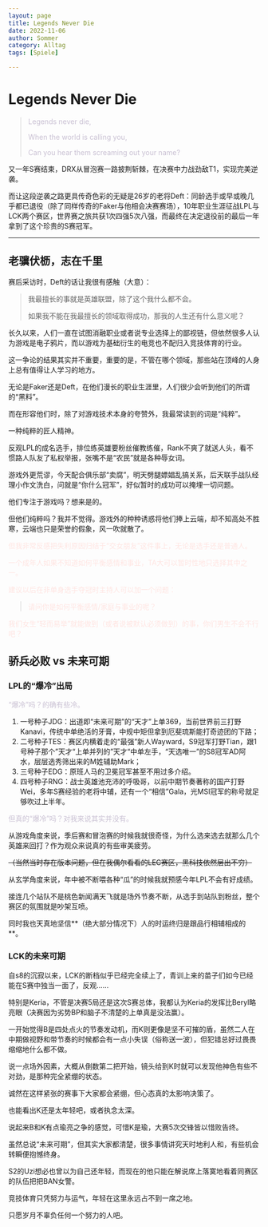 ```yaml
---
layout: page
title: Legends Never Die
date: 2022-11-06 
author: Sommer
category: Alltag
tags: [Spiele]

---
```


# Legends Never Die

> <font style="color:#c9c0d3">Legends never die, </font>
>
> <font style="color:#c9c0d3">When the world is calling you,</font>
>
> <font style="color:#c9c0d3">Can you hear them screaming out your name?</font>

又一年S赛结束，DRX从冒泡赛一路披荆斩棘，在决赛中力战劲敌T1，实现完美逆袭。

而让这段逆袭之路更具传奇色彩的无疑是26岁的老将Deft：同龄选手或早或晚几乎都已退役（除了同样传奇的Faker与他相会决赛赛场），10年职业生涯征战LPL与LCK两个赛区，世界赛之旅共获1次四强5次八强，而最终在决定退役前的最后一年拿到了这个珍贵的S赛冠军。

---

## 老骥伏枥，志在千里

赛后采访时，Deft的话让我很有感触（大意）：

> 我最擅长的事就是英雄联盟，除了这个我什么都不会。
>
> 如果我不能在我最擅长的领域取得成功，那我的人生还有什么意义呢？

长久以来，人们一直在试图消融职业或者说专业选择上的鄙视链，但依然很多人认为游戏是电子鸦片，而以游戏为基础衍生的电竞也不配归入竞技体育的行业。

这一争论的结果其实并不重要，重要的是，不管在哪个领域，那些站在顶峰的人身上总有值得让人学习的地方。

无论是Faker还是Deft，在他们漫长的职业生涯里，人们很少会听到他们的所谓的“黑料”。

而在形容他们时，除了对游戏技术本身的夸赞外，我最常读到的词是“纯粹”。

一种纯粹的匠人精神。

反观LPL的成名选手，排位练英雄要粉丝催教练催，Rank不爽了就送人头，看不惯路人队友了私权举报，张嘴不是“农民”就是各种辱女词。

游戏外更荒谬，今天配合俱乐部“卖腐”，明天劈腿嫖娼乱搞关系，后天联手战队经理小作文洗白，问就是“你什么冠军”，好似暂时的成功可以掩埋一切问题。

他们专注于游戏吗？想来是的。

但他们纯粹吗？我并不觉得。游戏外的种种诱惑将他们捧上云端，却不知高处不胜寒，云端也只是荣誉的假象，风一吹就散了。

<font style="color:#FFE4E1">但我非常反感把失利原因归结于“交女朋友”这件事上，无论是选手还是普通人。</font>

<font style="color:#FFE4E1">一个成年人如果不知道如何平衡感情和事业，TA大可以暂时性地只选择其中之一。</font>

<font style="color:#FFE4E1">建议以后在非单身选手夺冠时主持人可以加一个问题：</font>

> <font style="color:#FFE4E1">请问你是如何平衡感情/家庭与事业的呢？</font>

<font style="color:#FFE4E1">我们女生“轻而易举”就能做到（或者说被默认必须做到）的事，你们男生不会不行吧？</font>



## 骄兵必败  vs 未来可期

### LPL的“爆冷”出局 

<font style="color:#c9c0d3">“爆冷”吗？的确有些冷。</font>

1. 一号种子JDG：出道即“未来可期”的“天才”上单369，当前世界前三打野Kanavi，传统中单绝活的牙膏，中规中矩但拿到厄斐琉斯能打奇迹团的下路；
2. 二号种子TES：赛区内横着走的“最强”新人Wayward，S9冠军打野Tian，跟1号种子那个”天才“上单并列的”天才“中单左手，“天选唯一”的S8冠军AD阿水，层层选秀筛出来的M姓辅助Mark；
3. 三号种子EDG：原班人马的卫冕冠军甚至不用过多介绍。
4. 四号种子RNG：战士英雄池充沛的呼吸哥，以前中期节奏著称的国产打野Wei，多年S赛经验的老将中辅，还有一个“相信”Gala，光MSI冠军的称号就足够吹过上半年。

<font style="color:#c9c0d3">但真的“爆冷”吗？对我来说其实并没有。</font>

从游戏角度来说，季后赛和冒泡赛的时候我就很奇怪，为什么选来选去就那么几个英雄来回打？作为观众来说真的有些审美疲劳。

~~（当然当时存在版本问题，但在我偶尔看看的LEC赛区，黑科技依然层出不穷）~~

从玄学角度来说，年中被不断喂各种“瓜”的时候我就预感今年LPL不会有好成绩。

接连几个站队不是桃色新闻满天飞就是场外节奏不断，从选手到站队到粉丝，整个赛区的氛围就是吵架互喷。

同时我也天真地坚信**（绝大部分情况下）人的时运终归是跟品行相辅相成的**。



### LCK的未来可期

自s8的沉寂以来，LCK的断档似乎已经完全续上了，青训上来的苗子们如今已经能在S赛中独当一面了，反观……

特别是Keria，不管是决赛5局还是这次S赛总体，我都认为Keria的发挥比Beryl略亮眼（决赛因为劣势BP和脑子不清楚的上单真是没法赢）。

一开始觉得B是四处点火的节奏发动机，而K则更像是坚不可摧的盾，虽然二人在中期做视野和带节奏的时候都会有一点小失误（俗称送一波），但犯错总好过畏畏缩缩地什么都不做。

说一点场外因素，大概从倒数第二把开始，镜头给到K时就可以发现他神色有些不对劲，是那种完全紧绷的状态。

诚然在这样紧张的赛事下大家都会紧绷，但心态真的太影响决策了。

也能看出K还是太年轻吧，或者执念太深。

说起来B和K有点瑜亮之争的感觉，可惜K是瑜，大赛5次交锋皆以惜败告终。

虽然总说“未来可期”，但其实大家都清楚，很多事情讲究天时地利人和，有些机会转瞬便抱憾终身。

S2的Uzi想必也曾以为自己还年轻，而现在的他只能在解说席上落寞地看着同赛区的队伍把把BAN女警。

竞技体育只凭努力与运气，年轻在这里永远占不到一席之地。

只愿岁月不辜负任何一个努力的人吧。

